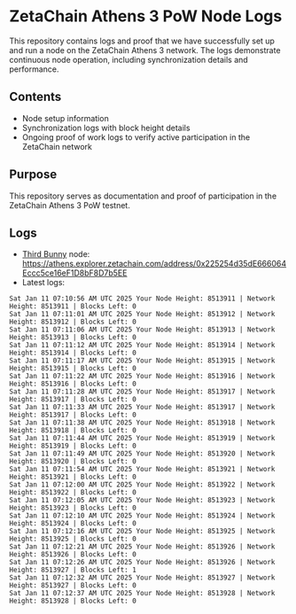 # ZetaChain Athens 3 PoW Node Logs
This repository contains logs and proof that we have successfully set up and run a node on the ZetaChain Athens 3 network. The logs demonstrate continuous node operation, including synchronization details and performance.

## Contents
- Node setup information
- Synchronization logs with block height details
- Ongoing proof of work logs to verify active participation in the ZetaChain network

## Purpose
This repository serves as documentation and proof of participation in the ZetaChain Athens 3 PoW testnet.

## Logs

- [Third Bunny](https://thirdbunny.xyz/) node: https://athens.explorer.zetachain.com/address/0x225254d35dE666064Eccc5ce16eF1D8bF8D7b5EE
- Latest logs:
```
Sat Jan 11 07:10:56 AM UTC 2025 Your Node Height: 8513911 | Network Height: 8513911 | Blocks Left: 0
Sat Jan 11 07:11:01 AM UTC 2025 Your Node Height: 8513912 | Network Height: 8513912 | Blocks Left: 0
Sat Jan 11 07:11:06 AM UTC 2025 Your Node Height: 8513913 | Network Height: 8513913 | Blocks Left: 0
Sat Jan 11 07:11:12 AM UTC 2025 Your Node Height: 8513914 | Network Height: 8513914 | Blocks Left: 0
Sat Jan 11 07:11:17 AM UTC 2025 Your Node Height: 8513915 | Network Height: 8513915 | Blocks Left: 0
Sat Jan 11 07:11:22 AM UTC 2025 Your Node Height: 8513916 | Network Height: 8513916 | Blocks Left: 0
Sat Jan 11 07:11:28 AM UTC 2025 Your Node Height: 8513917 | Network Height: 8513917 | Blocks Left: 0
Sat Jan 11 07:11:33 AM UTC 2025 Your Node Height: 8513917 | Network Height: 8513917 | Blocks Left: 0
Sat Jan 11 07:11:38 AM UTC 2025 Your Node Height: 8513918 | Network Height: 8513918 | Blocks Left: 0
Sat Jan 11 07:11:44 AM UTC 2025 Your Node Height: 8513919 | Network Height: 8513919 | Blocks Left: 0
Sat Jan 11 07:11:49 AM UTC 2025 Your Node Height: 8513920 | Network Height: 8513920 | Blocks Left: 0
Sat Jan 11 07:11:54 AM UTC 2025 Your Node Height: 8513921 | Network Height: 8513921 | Blocks Left: 0
Sat Jan 11 07:12:00 AM UTC 2025 Your Node Height: 8513922 | Network Height: 8513922 | Blocks Left: 0
Sat Jan 11 07:12:05 AM UTC 2025 Your Node Height: 8513923 | Network Height: 8513923 | Blocks Left: 0
Sat Jan 11 07:12:10 AM UTC 2025 Your Node Height: 8513924 | Network Height: 8513924 | Blocks Left: 0
Sat Jan 11 07:12:16 AM UTC 2025 Your Node Height: 8513925 | Network Height: 8513925 | Blocks Left: 0
Sat Jan 11 07:12:21 AM UTC 2025 Your Node Height: 8513926 | Network Height: 8513926 | Blocks Left: 0
Sat Jan 11 07:12:26 AM UTC 2025 Your Node Height: 8513926 | Network Height: 8513927 | Blocks Left: 1
Sat Jan 11 07:12:32 AM UTC 2025 Your Node Height: 8513927 | Network Height: 8513927 | Blocks Left: 0
Sat Jan 11 07:12:37 AM UTC 2025 Your Node Height: 8513928 | Network Height: 8513928 | Blocks Left: 0
```

